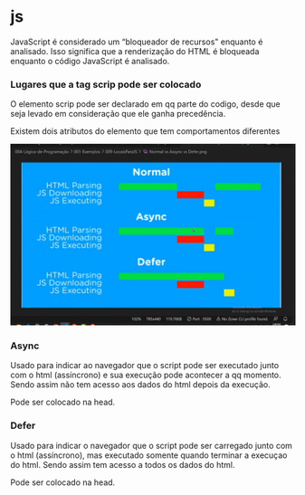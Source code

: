 # js

JavaScript é considerado um “bloqueador de recursos" enquanto é analisado. Isso significa que a renderização do HTML é bloqueada enquanto o código JavaScript é analisado.

### Lugares que a tag scrip pode ser colocado

O elemento scrip pode ser declarado em qq parte do codigo, desde que seja levado em consideração que ele ganha precedência.

Existem dois atributos do elemento que tem comportamentos diferentes

![Screenshot](assets/Captura%20de%20tela%20de%202023-10-18%2014-49-57.png)

### Async

Usado para indicar ao navegador que o script pode ser executado junto com o html (assíncrono) e sua execução pode acontecer a qq momento. Sendo assim não tem acesso aos dados do html depois da execução.

Pode ser colocado na head.

### Defer

Usado para indicar o navegador que o script pode ser carregado junto com o html (assíncrono), mas executado somente quando terminar a execuçao do html. Sendo assim tem acesso a todos os dados do html.

Pode ser colocado na head.